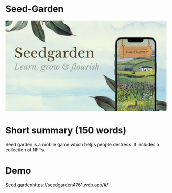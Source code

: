 # Seed-Garden

![alt text for screen readers](./seed-garden-frontend/public/hero.jpg "Text to show on mouseover")

# Short summary (150 words)
Seed garden is a mobile game which helps people destress. It includes a collection of NFTs.

# Demo
[Seed garden](https://seedgarden4761.web.app/#/)https://seedgarden4761.web.app/#/
